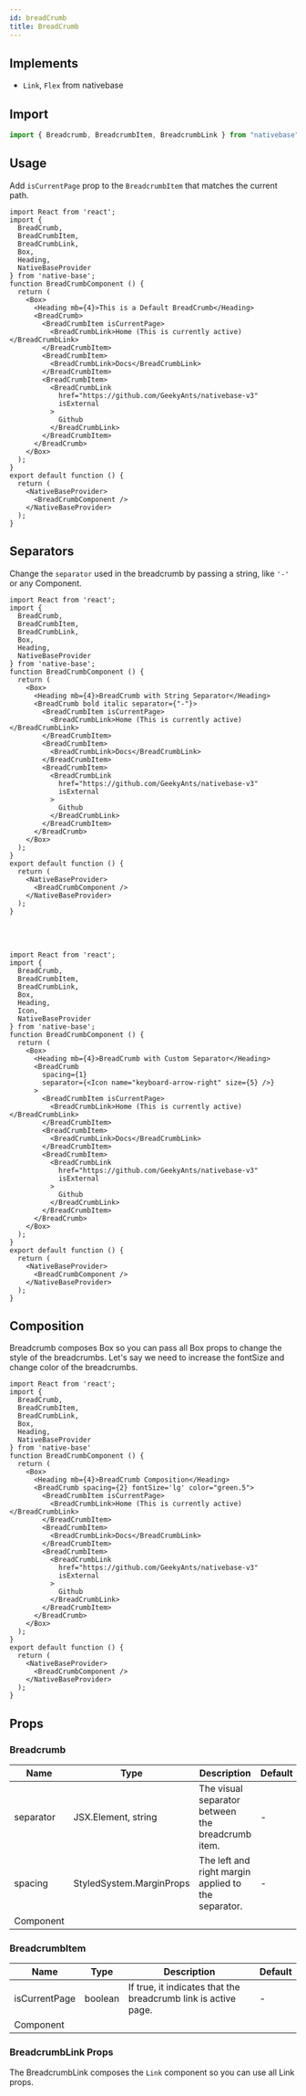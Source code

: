 ```yaml
---
id: breadCrumb
title: BreadCrumb
---
```


## Implements

- `Link`, `Flex` from nativebase

## Import

```jsx
import { Breadcrumb, BreadcrumbItem, BreadcrumbLink } from "nativebase";
```

## Usage

Add `isCurrentPage` prop to the `BreadcrumbItem` that matches the current path.

```SnackPlayer name=BreadCrumb%20Usage
import React from 'react';
import {
  BreadCrumb,
  BreadCrumbItem,
  BreadCrumbLink,
  Box,
  Heading,
  NativeBaseProvider
} from 'native-base';
function BreadCrumbComponent () {
  return (
    <Box>
      <Heading mb={4}>This is a Default BreadCrumb</Heading>
      <BreadCrumb>
        <BreadCrumbItem isCurrentPage>
          <BreadCrumbLink>Home (This is currently active)</BreadCrumbLink>
        </BreadCrumbItem>
        <BreadCrumbItem>
          <BreadCrumbLink>Docs</BreadCrumbLink>
        </BreadCrumbItem>
        <BreadCrumbItem>
          <BreadCrumbLink
            href="https://github.com/GeekyAnts/nativebase-v3"
            isExternal
          >
            Github
          </BreadCrumbLink>
        </BreadCrumbItem>
      </BreadCrumb>
    </Box>
  );
}
export default function () {
  return (
    <NativeBaseProvider>
      <BreadCrumbComponent />
    </NativeBaseProvider>
  );
}
```

## Separators

Change the `separator` used in the breadcrumb by passing a string, like `'-'` or any Component.

```SnackPlayer name=BreadCrumb%20Separators
import React from 'react';
import {
  BreadCrumb,
  BreadCrumbItem,
  BreadCrumbLink,
  Box,
  Heading,
  NativeBaseProvider
} from 'native-base';
function BreadCrumbComponent () {
  return (
    <Box>
      <Heading mb={4}>BreadCrumb with String Separator</Heading>
      <BreadCrumb bold italic separator={"-"}>
        <BreadCrumbItem isCurrentPage>
          <BreadCrumbLink>Home (This is currently active)</BreadCrumbLink>
        </BreadCrumbItem>
        <BreadCrumbItem>
          <BreadCrumbLink>Docs</BreadCrumbLink>
        </BreadCrumbItem>
        <BreadCrumbItem>
          <BreadCrumbLink
            href="https://github.com/GeekyAnts/nativebase-v3"
            isExternal
          >
            Github
          </BreadCrumbLink>
        </BreadCrumbItem>
      </BreadCrumb>
    </Box>
  );
}
export default function () {
  return (
    <NativeBaseProvider>
      <BreadCrumbComponent />
    </NativeBaseProvider>
  );
}
```

<br/>
<br/>

```SnackPlayer name=BreadCrumb%20Example
import React from 'react';
import {
  BreadCrumb,
  BreadCrumbItem,
  BreadCrumbLink,
  Box,
  Heading,
  Icon,
  NativeBaseProvider
} from 'native-base';
function BreadCrumbComponent () {
  return (
    <Box>
      <Heading mb={4}>BreadCrumb with Custom Separator</Heading>
      <BreadCrumb
        spacing={1}
        separator={<Icon name="keyboard-arrow-right" size={5} />}
      >
        <BreadCrumbItem isCurrentPage>
          <BreadCrumbLink>Home (This is currently active)</BreadCrumbLink>
        </BreadCrumbItem>
        <BreadCrumbItem>
          <BreadCrumbLink>Docs</BreadCrumbLink>
        </BreadCrumbItem>
        <BreadCrumbItem>
          <BreadCrumbLink
            href="https://github.com/GeekyAnts/nativebase-v3"
            isExternal
          >
            Github
          </BreadCrumbLink>
        </BreadCrumbItem>
      </BreadCrumb>
    </Box>
  );
}
export default function () {
  return (
    <NativeBaseProvider>
      <BreadCrumbComponent />
    </NativeBaseProvider>
  );
}
```

## Composition

Breadcrumb composes Box so you can pass all Box props to change the style of the breadcrumbs. Let's say we need to increase the fontSize and change color of the breadcrumbs.

```SnackPlayer name=BreadCrumb%20Composition
import React from 'react';
import {
  BreadCrumb,
  BreadCrumbItem,
  BreadCrumbLink,
  Box,
  Heading,
  NativeBaseProvider
} from 'native-base'
function BreadCrumbComponent () {
  return (
    <Box>
      <Heading mb={4}>BreadCrumb Composition</Heading>
      <BreadCrumb spacing={2} fontSize='lg' color="green.5">
        <BreadCrumbItem isCurrentPage>
          <BreadCrumbLink>Home (This is currently active)</BreadCrumbLink>
        </BreadCrumbItem>
        <BreadCrumbItem>
          <BreadCrumbLink>Docs</BreadCrumbLink>
        </BreadCrumbItem>
        <BreadCrumbItem>
          <BreadCrumbLink
            href="https://github.com/GeekyAnts/nativebase-v3"
            isExternal
          >
            Github
          </BreadCrumbLink>
        </BreadCrumbItem>
      </BreadCrumb>
    </Box>
  );
}
export default function () {
  return (
    <NativeBaseProvider>
      <BreadCrumbComponent />
    </NativeBaseProvider>
  );
}
```

## Props

### Breadcrumb

| Name      | Type                     | Description                                         | Default |
| --------- | ------------------------ | --------------------------------------------------- | ------- |
| separator | JSX.Element, string      | The visual separator between the breadcrumb item.   | -       |
| spacing   | StyledSystem.MarginProps | The left and right margin applied to the separator. | -       |
| Component |                          |                                                     |         |

### BreadcrumbItem

| Name          | Type    | Description                                                    | Default |
| ------------- | ------- | -------------------------------------------------------------- | ------- |
| isCurrentPage | boolean | If true, it indicates that the breadcrumb link is active page. | -       |
| Component     |         |                                                                |         |

### **BreadcrumbLink Props**

The BreadcrumbLink composes the `Link` component so you can use all Link props.
